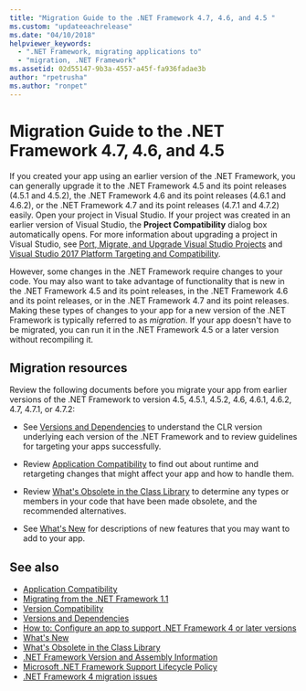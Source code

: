 ```yaml
---
title: "Migration Guide to the .NET Framework 4.7, 4.6, and 4.5 "
ms.custom: "updateeachrelease"
ms.date: "04/10/2018"
helpviewer_keywords: 
  - ".NET Framework, migrating applications to"
  - "migration, .NET Framework"
ms.assetid: 02d55147-9b3a-4557-a45f-fa936fadae3b
author: "rpetrusha"
ms.author: "ronpet"
---
```

# Migration Guide to the .NET Framework 4.7, 4.6, and 4.5

If you created your app using an earlier version of the .NET Framework, you can generally upgrade it to the .NET Framework 4.5 and its point releases (4.5.1 and 4.5.2), the .NET Framework 4.6 and its point releases (4.6.1 and 4.6.2), or the .NET Framework 4.7 and its point releases (4.7.1 and 4.7.2) easily. Open your project in Visual Studio. If your project was created in an earlier version of Visual Studio, the **Project Compatibility** dialog box automatically opens. For more information about upgrading a project in Visual Studio, see [Port, Migrate, and Upgrade Visual Studio Projects](/visualstudio/porting/port-migrate-and-upgrade-visual-studio-projects) and [Visual Studio 2017 Platform Targeting and Compatibility](/visualstudio/productinfo/vs2017-compatibility-vs).

 However, some changes in the .NET Framework require changes to your code. You may also want to take advantage of functionality that is new in the .NET Framework 4.5 and its point releases, in the .NET Framework 4.6 and its point releases, or in the .NET Framework 4.7 and its point releases. Making these types of changes to your app for a new version of the .NET Framework is typically referred to as *migration*. If your app doesn't have to be migrated, you can run it in the .NET Framework 4.5 or a later version without recompiling it.

## Migration resources

Review the following documents before you migrate your app from earlier versions of the .NET Framework to version 4.5, 4.5.1, 4.5.2, 4.6, 4.6.1, 4.6.2, 4.7, 4.7.1, or 4.7.2:

- See [Versions and Dependencies](versions-and-dependencies.md) to understand the CLR version underlying each version of the .NET Framework and to review guidelines for targeting your apps successfully.

- Review [Application Compatibility](application-compatibility.md) to find out about runtime and retargeting changes that might affect your app and how to handle them.

- Review [What's Obsolete in the Class Library](../whats-new/whats-obsolete.md) to determine any types or members in your code that have been made obsolete, and the recommended alternatives.

- See [What's New](../whats-new/index.md) for descriptions of new features that you may want to add to your app.

## See also

- [Application Compatibility](application-compatibility.md)
- [Migrating from the .NET Framework 1.1](migrating-from-the-net-framework-1-1.md)
- [Version Compatibility](version-compatibility.md)
- [Versions and Dependencies](versions-and-dependencies.md)
- [How to: Configure an app to support .NET Framework 4 or later versions](how-to-configure-an-app-to-support-net-framework-4-or-4-5.md)
- [What's New](../whats-new/index.md)
- [What's Obsolete in the Class Library](../whats-new/whats-obsolete.md)
- [.NET Framework Version and Assembly Information](https://go.microsoft.com/fwlink/?LinkId=201701)
- [Microsoft .NET Framework Support Lifecycle Policy](https://go.microsoft.com/fwlink/?LinkId=196607)
- [.NET Framework 4 migration issues](net-framework-4-migration-issues.md)